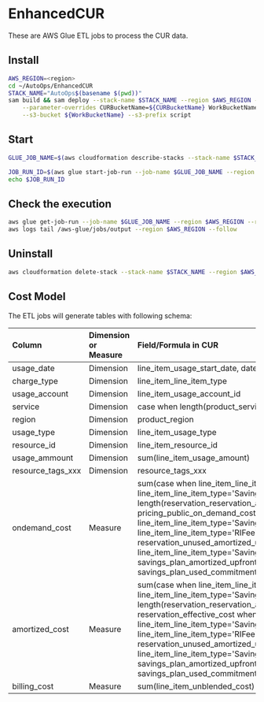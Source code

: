 # EnhancedCUR

These are AWS Glue ETL jobs to process the CUR data.


## Install

```bash
AWS_REGION=<region>
cd ~/AutoOps/EnhancedCUR
STACK_NAME="AutoOps$(basename $(pwd))"
sam build && sam deploy --stack-name $STACK_NAME --region $AWS_REGION --confirm-changeset --capabilities CAPABILITY_IAM CAPABILITY_NAMED_IAM \
    --parameter-overrides CURBucketName=${CURBucketName} WorkBucketName=${WorkBucketName} \
    --s3-bucket ${WorkBucketName} --s3-prefix script
```

## Start

``` bash
GLUE_JOB_NAME=$(aws cloudformation describe-stacks --stack-name $STACK_NAME --region $AWS_REGION --no-cli-pager --query 'Stacks[0].Outputs[?OutputKey==`AllocateUntagJob`].OutputValue' --output text)

JOB_RUN_ID=$(aws glue start-job-run --job-name $GLUE_JOB_NAME --region $AWS_REGION --no-cli-pager --output text --query 'JobRunId' --arguments '{"--enable-glue-datacatalog":"true", "--cur-database":"customer_cur","--cur-table":"sporty","--work-bucket":"customer-cur.597377428377","--month":"2024-04", "--tags-fields":"resource_tags_user_user_costowner"}')
echo $JOB_RUN_ID
```

## Check the execution

``` bash
aws glue get-job-run --job-name $GLUE_JOB_NAME --region $AWS_REGION --run-id  $JOB_RUN_ID --no-cli-pager
aws logs tail /aws-glue/jobs/output --region $AWS_REGION --follow
```


## Uninstall

```bash
aws cloudformation delete-stack --stack-name $STACK_NAME --region $AWS_REGION --no-cli-pager
```

## Cost Model
The ETL jobs will generate tables with following schema:

Column|Dimension or Measure|Field/Formula in CUR
:----|:----|:----
usage_date|Dimension|line_item_usage_start_date, date(line_item_usage_start_date)
charge_type|Dimension|line_item_line_item_type
usage_account|Dimension|line_item_usage_account_id
service|Dimension|case when length(product_servicename)>0 then product_servicename else product_product_name end
region|Dimension|product_region
usage_type|Dimension|line_item_usage_type
resource_id|Dimension|line_item_resource_id
usage_ammount|Dimension|sum(line_item_usage_amount)
resource_tags_xxx|Dimension|resource_tags_xxx
ondemand_cost|Measure|sum(case when line_item_line_item_type='SavingsPlanNegation' then 0 when line_item_line_item_type='SavingsPlanUpfrontFee' then 0 when line_item_line_item_type='Fee' and length(reservation_reservation_a_r_n)>0 then 0 when line_item_line_item_type='DiscountedUsage' then pricing_public_on_demand_cost when line_item_line_item_type='Usage' then line_item_unblended_cost when line_item_line_item_type='SavingsPlanCoveredUsage' then pricing_public_on_demand_cost when line_item_line_item_type='RIFee' then reservation_unused_amortized_upfront_fee_for_billing_period+reservation_unused_recurring_fee when line_item_line_item_type='SavingsPlanRecurringFee' then savings_plan_amortized_upfront_commitment_for_billing_period+savings_plan_recurring_commitment_for_billing_period-savings_plan_used_commitment else line_item_net_unblended_cost end)
amortized_cost|Measure|sum(case when line_item_line_item_type='SavingsPlanNegation' then 0 when line_item_line_item_type='SavingsPlanUpfrontFee' then 0 when line_item_line_item_type='Fee' and length(reservation_reservation_a_r_n)>0 then 0 when line_item_line_item_type='DiscountedUsage' then reservation_effective_cost when line_item_line_item_type='Usage' then line_item_unblended_cost when line_item_line_item_type='SavingsPlanCoveredUsage' then savings_plan_savings_plan_effective_cost when line_item_line_item_type='RIFee' then reservation_unused_amortized_upfront_fee_for_billing_period+reservation_unused_recurring_fee when line_item_line_item_type='SavingsPlanRecurringFee' then savings_plan_amortized_upfront_commitment_for_billing_period+savings_plan_recurring_commitment_for_billing_period-savings_plan_used_commitment else line_item_net_unblended_cost end)
billing_cost|Measure|sum(line_item_unblended_cost)